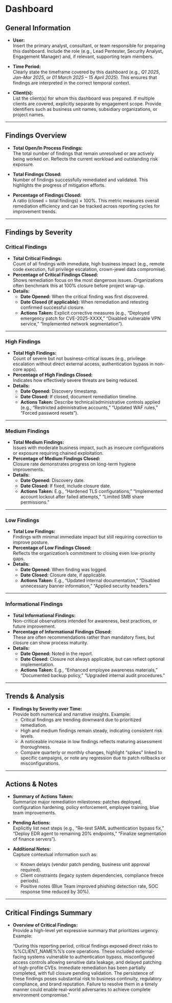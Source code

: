 # Dashboard

## General Information
- **User:**  
  Insert the primary analyst, consultant, or team responsible for preparing this dashboard. Include the role (e.g., Lead Pentester, Security Analyst, Engagement Manager) and, if relevant, supporting team members.  

- **Time Period:**  
  Clearly state the timeframe covered by this dashboard (e.g., *Q1 2025*, *Jan–Mar 2025*, or *01 March 2025 – 15 April 2025*). This ensures that findings are interpreted in the correct temporal context.  

- **Client(s):**  
  List the client(s) for whom this dashboard was prepared. If multiple clients are covered, explicitly separate by engagement scope. Provide identifiers such as business unit names, subsidiary organizations, or project names.  

---

## Findings Overview
- **Total Open/In Process Findings:**  
  The total number of findings that remain unresolved or are actively being worked on. Reflects the current workload and outstanding risk exposure.  

- **Total Findings Closed:**  
  Number of findings successfully remediated and validated. This highlights the progress of mitigation efforts.  

- **Percentage of Findings Closed:**  
  A ratio (closed ÷ total findings) × 100%. This metric measures overall remediation efficiency and can be tracked across reporting cycles for improvement trends.  

---

## Findings by Severity

### Critical Findings
- **Total Critical Findings:**  
  Count of all findings with immediate, high business impact (e.g., remote code execution, full privilege escalation, crown-jewel data compromise).  
- **Percentage of Critical Findings Closed:**  
  Shows remediation focus on the most dangerous issues. Organizations often benchmark this at 100% closure before project wrap-up.  
- **Details:**  
  - **Date Opened:** When the critical finding was first discovered.  
  - **Date Closed (if applicable):** When remediation and retesting confirmed successful closure.  
  - **Actions Taken:** Explicit corrective measures (e.g., “Deployed emergency patch for CVE-2025-XXXX,” “Disabled vulnerable VPN service,” “Implemented network segmentation”).  

---

### High Findings
- **Total High Findings:**  
  Count of severe but not business-critical issues (e.g., privilege escalation without direct external access, authentication bypass in non-core apps).  
- **Percentage of High Findings Closed:**  
  Indicates how effectively severe threats are being reduced.  
- **Details:**  
  - **Date Opened:** Discovery timestamp.  
  - **Date Closed:** If closed, document remediation timeline.  
  - **Actions Taken:** Describe technical/administrative controls applied (e.g., “Restricted administrative accounts,” “Updated WAF rules,” “Forced password resets”).  

---

### Medium Findings
- **Total Medium Findings:**  
  Issues with moderate business impact, such as insecure configurations or exposure requiring chained exploitation.  
- **Percentage of Medium Findings Closed:**  
  Closure rate demonstrates progress on long-term hygiene improvements.  
- **Details:**  
  - **Date Opened:** Discovery date.  
  - **Date Closed:** If fixed, include closure date.  
  - **Actions Taken:** E.g., “Hardened TLS configurations,” “Implemented account lockout after failed attempts,” “Limited SMB share permissions.”  

---

### Low Findings
- **Total Low Findings:**  
  Findings with minimal immediate impact but still requiring correction to improve posture.  
- **Percentage of Low Findings Closed:**  
  Reflects the organization’s commitment to closing even low-priority gaps.  
- **Details:**  
  - **Date Opened:** When finding was logged.  
  - **Date Closed:** Closure date, if applicable.  
  - **Actions Taken:** E.g., “Updated internal documentation,” “Disabled unnecessary banner information,” “Applied security headers.”  

---

### Informational Findings
- **Total Informational Findings:**  
  Non-critical observations intended for awareness, best practices, or future improvement.  
- **Percentage of Informational Findings Closed:**  
  These are often recommendations rather than mandatory fixes, but closure can show process maturity.  
- **Details:**  
  - **Date Opened:** Noted in the report.  
  - **Date Closed:** Closure not always applicable, but can reflect optional implementation.  
  - **Actions Taken:** E.g., “Enhanced employee awareness materials,” “Documented backup policy,” “Upgraded internal audit procedures.”  

---

## Trends & Analysis
- **Findings by Severity over Time:**  
  Provide both numerical and narrative insights. Example:  
  - Critical findings are trending downward due to prioritized remediation.  
  - High and medium findings remain steady, indicating consistent risk levels.  
  - A noticeable increase in low findings reflects maturing assessment thoroughness.  
  - Compare quarterly or monthly changes, highlight “spikes” linked to specific campaigns, or note any regression due to patch rollbacks or misconfigurations.  

---

## Actions & Notes
- **Summary of Actions Taken:**  
  Summarize major remediation milestones: patches deployed, configuration hardening, policy enforcement, employee training, blue team improvements.  

- **Pending Actions:**  
  Explicitly list next steps (e.g., “Re-test SAML authentication bypass fix,” “Deploy EDR agent to remaining 20% endpoints,” “Finalize segmentation of finance servers”).  

- **Additional Notes:**  
  Capture contextual information such as:  
  - Known delays (vendor patch pending, business unit approval required).  
  - Client constraints (legacy system dependencies, compliance freeze periods).  
  - Positive notes (Blue Team improved phishing detection rate, SOC response time reduced by 30%).  

---

## Critical Findings Summary
- **Overview of Critical Findings:**  
  Provide a high-level yet expressive summary that prioritizes urgency. Example:  

  “During this reporting period, critical findings exposed direct risks to %%CLIENT_NAME%%’s core operations. These included external-facing systems vulnerable to authentication bypass, misconfigured access controls allowing sensitive data leakage, and delayed patching of high-profile CVEs. Immediate remediation has been partially completed, with full closure pending validation. The persistence of these findings poses substantial risk to business continuity, regulatory compliance, and brand reputation. Failure to resolve them in a timely manner could enable real-world adversaries to achieve complete environment compromise.”  
